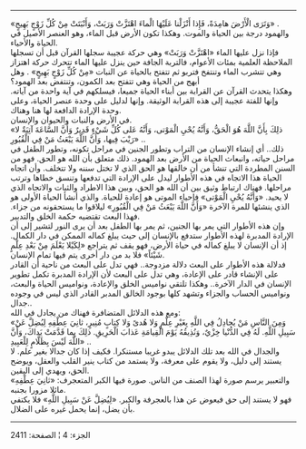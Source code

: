 ------------------------------------------------------------------------

«وَتَرَى الْأَرْضَ هامِدَةً، فَإِذا أَنْزَلْنا عَلَيْهَا الْماءَ اهْتَزَّتْ وَرَبَتْ، وَأَنْبَتَتْ مِنْ كُلِّ زَوْجٍ
بَهِيجٍ» .  
والهمود درجة بين الحياة والموت. وهكذا تكون الأرض قبل الماء، وهو العنصر
الأصيل في الحياة والأحياء.  
فإذا نزل عليها الماء «اهْتَزَّتْ وَرَبَتْ» وهي حركة عجيبة سجلها القرآن قبل أن
تسجلها الملاحظة العلمية بمئات الأعوام، فالتربة الجافة حين ينزل عليها
الماء تتحرك حركة اهتزاز وهي تتشرب الماء وتنتفخ فتربو ثم تتفتح بالحياة عن
النبات «مِنْ كُلِّ زَوْجٍ بَهِيجٍ» . وهل أبهج من الحياة وهي تتفتح بعد الكمون،
وتنتفض بعد الهمود؟  
وهكذا يتحدث القرآن عن القرابة بين أبناء الحياة جميعا، فيسلكهم في آية
واحدة من آياته. وإنها للفتة عجيبة إلى هذه القرابة الوثيقة. وإنها لدليل
على وحدة عنصر الحياة، وعلى وحدة الإرادة الدافعة لها هنا وهناك.  
في الأرض والنبات والحيوان والإنسان.  
«ذلِكَ بِأَنَّ اللَّهَ هُوَ الْحَقُّ، وَأَنَّهُ يُحْيِ الْمَوْتى، وَأَنَّهُ عَلى كُلِّ شَيْءٍ قَدِيرٌ وَأَنَّ السَّاعَةَ
آتِيَةٌ لا رَيْبَ فِيها، وَأَنَّ اللَّهَ يَبْعَثُ مَنْ فِي الْقُبُورِ» ..  
ذلك.. أي إنشاء الإنسان من التراب وتطور الجنين في مراحل تكونه، وتطور
الطفل في مراحل حياته، وانبعاث الحياة من الأرض بعد الهمود. ذلك متعلق بأن
الله هو الحق. فهو من السنن المطردة التي تنشأ من أن خالقها هو الحق الذي
لا تختل سننه ولا تتخلف. وأن اتجاه الحياة هذا الاتجاه في هذه الأطوار ليدل
على الإرادة التي تدفعها وتنسق خطاها وترتب مراحلها. فهناك ارتباط وثيق بين
أن الله هو الحق، وبين هذا الاطراد والثبات والاتجاه الذي لا يحيد. «وَأَنَّهُ
يُحْيِ الْمَوْتى» فإحياء الموتى هو إعادة للحياة. والذي أنشأ الحياة الأولى هو
الذي ينشئها للمرة الآخرة «وَأَنَّ اللَّهَ يَبْعَثُ مَنْ فِي الْقُبُورِ» ليلاقوا ما
يستحقونه من جزاء. فهذا البعث تقتضيه حكمة الخلق والتدبير.  
وإن هذه الأطوار التي يمر بها الجنين، ثم يمر بها الطفل بعد أن يرى النور
لتشير إلى أن الإرادة المدبرة لهذه الأطوار ستدفع بالإنسان إلى حيث يبلغ
كماله الممكن في دار الكمال. إذ أن الإنسان لا يبلغ كماله في حياة الأرض،
فهو يقف ثم يتراجع «لِكَيْلا يَعْلَمَ مِنْ بَعْدِ عِلْمٍ شَيْئاً» فلا بد من دار أخرى يتم
فيها تمام الإنسان.  
فدلالة هذه الأطوار على البعث دلالة مزدوجة.. فهي تدل على البعث من ناحية
أن القادر على الإنشاء قادر على الإعادة، وهي تدل على البعث لأن الإرادة
المدبرة تكمل تطوير الإنسان في الدار الآخرة.. وهكذا تلتقي نواميس الخلق
والإعادة، ونواميس الحياة والبعث، ونواميس الحساب والجزاء وتشهد كلها بوجود
الخالق المدبر القادر الذي ليس في وجوده جدال..  
ومع هذه الدلائل المتضافرة فهناك من يجادل في الله:  
«وَمِنَ النَّاسِ مَنْ يُجادِلُ فِي اللَّهِ بِغَيْرِ عِلْمٍ وَلا هُدىً وَلا كِتابٍ مُنِيرٍ، ثانِيَ عِطْفِهِ
لِيُضِلَّ عَنْ سَبِيلِ اللَّهِ. لَهُ فِي الدُّنْيا خِزْيٌ، وَنُذِيقُهُ يَوْمَ الْقِيامَةِ عَذابَ الْحَرِيقِ. ذلِكَ
بِما قَدَّمَتْ يَداكَ، وَأَنَّ اللَّهَ لَيْسَ بِظَلَّامٍ لِلْعَبِيدِ» ..  
والجدال في الله بعد تلك الدلائل يبدو غريبا مستنكرا. فكيف إذا كان جدالا
بغير علم. لا يستند إلى دليل، ولا يقوم على معرفة، ولا يستمد من كتاب ينير
القلب والعقل، ويوضح الحق، ويهدي إلى اليقين.  
والتعبير يرسم صورة لهذا الصنف من الناس. صورة فيها الكبر المتعجرف: «ثانِيَ
عِطْفِهِ» مائلا مزورا بجنبه.  
فهو لا يستند إلى حق فيعوض عن هذا بالعجرفة والكبر. «لِيُضِلَّ عَنْ سَبِيلِ اللَّهِ»
فلا يكتفي بأن يضل، إنما يحمل غيره على الضلال.

------------------------------------------------------------------------

الجزء: 4 ¦ الصفحة: 2411
